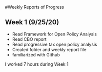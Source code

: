 #Weekly Reports of Progress

 ## Week 1 (9/25/20)

 - Read Framework for Open Policy Analysis
 - Read CBO report
 - Read progressive tax open policy analysis
 - Created folder and weekly report file
 - familiarized with Github


 I worked 7 hours during Week 1
